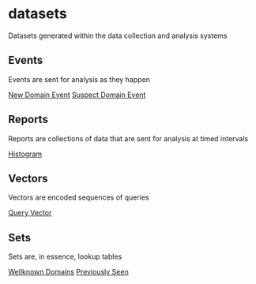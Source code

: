 # datasets
Datasets generated within the data collection and analysis systems

## Events

Events are sent for analysis as they happen

[New Domain Event](NewDomainEvent.md)
[Suspect Domain Event](SuspectDomainEvent.md)

## Reports

Reports are collections of data that are sent for analysis at timed intervals

[Histogram](HistogramReport.md)

## Vectors

Vectors are encoded sequences of queries

[Query Vector](QueryVector.md)

## Sets

Sets are, in essence, lookup tables

[Wellknown Domains](WellknownDomainsSet.md)
[Previously Seen](PreviouslySeenSet.md)

